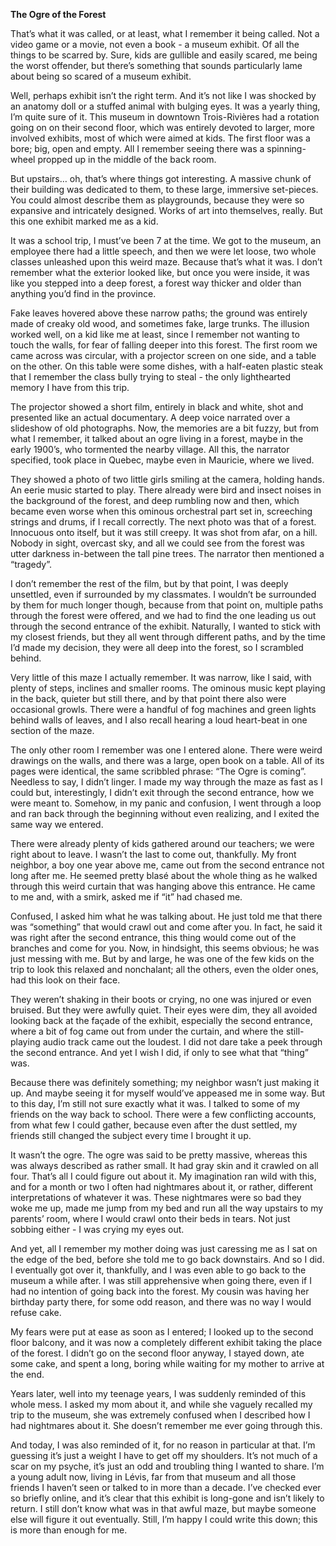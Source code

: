 **The Ogre of the Forest**

That’s what it was called, or at least, what I remember it being called. Not a video game or a movie, not even a book - a museum exhibit. Of all the things to be scarred by. Sure, kids are gullible and easily scared, me being the worst offender, but there’s something that sounds particularly lame about being so scared of a museum exhibit. 

Well, perhaps exhibit isn’t the right term. And it’s not like I was shocked by an anatomy doll or a stuffed animal with bulging eyes. It was a yearly thing, I’m quite sure of it. This museum in downtown Trois-Rivières had a rotation going on on their second floor, which was entirely devoted to larger, more involved exhibits, most of which were aimed at kids. The first floor was a bore; big, open and empty. All I remember seeing there was a spinning-wheel propped up in the middle of the back room. 

But upstairs… oh, that’s where things got interesting. A massive chunk of their building was dedicated to them, to these large, immersive set-pieces. You could almost describe them as playgrounds, because they were so expansive and intricately designed. Works of art into themselves, really. But this one exhibit marked me as a kid. 

It was a school trip, I must’ve been 7 at the time. We got to the museum, an employee there had a little speech, and then we were let loose, two whole classes unleashed upon this weird maze. Because that’s what it was. I don’t remember what the exterior looked like, but once you were inside, it was like you stepped into a deep forest, a forest way thicker and older than anything you’d find in the province.

Fake leaves hovered above these narrow paths; the ground was entirely made of creaky old wood, and sometimes fake, large trunks. The illusion worked well, on a kid like me at least, since I remember not wanting to touch the walls, for fear of falling deeper into this forest. The first room we came across was circular, with a projector screen on one side, and a table on the other. On this table were some dishes, with a half-eaten plastic steak that I remember the class bully trying to steal - the only lighthearted memory I have from this trip.

The projector showed a short film, entirely in black and white, shot and presented like an actual documentary. A deep voice narrated over a slideshow of old photographs. Now, the memories are a bit fuzzy, but from what I remember, it talked about an ogre living in a forest, maybe in the early 1900’s, who tormented the nearby village. All this, the narrator specified, took place in Quebec, maybe even in Mauricie, where we lived. 

They showed a photo of two little girls smiling at the camera, holding hands. An eerie music started to play. There already were bird and insect noises in the background of the forest, and deep rumbling now and then, which became even worse when this ominous orchestral part set in, screeching strings and drums, if I recall correctly. The next photo was that of a forest. Innocuous onto itself, but it was still creepy. It was shot from afar, on a hill. Nobody in sight, overcast sky, and all we could see from the forest was utter darkness in-between the tall pine trees. The narrator then mentioned a “tragedy”.

I don’t remember the rest of the film, but by that point, I was deeply unsettled, even if surrounded by my classmates. I wouldn’t be surrounded by them for much longer though, because from that point on, multiple paths through the forest were offered, and we had to find the one leading us out through the second entrance of the exhibit. Naturally, I wanted to stick with my closest friends, but they all went through different paths, and by the time I’d made my decision, they were all deep into the forest, so I scrambled behind.

Very little of this maze I actually remember. It was narrow, like I said, with plenty of steps, inclines and smaller rooms. The ominous music kept playing in the back, quieter but still there, and by that point there also were occasional growls. There were a handful of fog machines and green lights behind walls of leaves, and I also recall hearing a loud heart-beat in one section of the maze.

The only other room I remember was one I entered alone. There were weird drawings on the walls, and there was a large, open book on a table. All of its pages were identical, the same scribbled phrase: “The Ogre is coming”. Needless to say, I didn’t linger. I made my way through the maze as fast as I could but, interestingly, I didn’t exit through the second entrance, how we were meant to. Somehow, in my panic and confusion, I went through a loop and ran back through the beginning without even realizing, and I exited the same way we entered.

There were already plenty of kids gathered around our teachers; we were right about to leave. I wasn’t the last to come out, thankfully. My front neighbor, a boy one year above me, came out from the second entrance not long after me. He seemed pretty blasé about the whole thing as he walked through this weird curtain that was hanging above this entrance. He came to me and, with a smirk, asked me if “it” had chased me.

Confused, I asked him what he was talking about. He just told me that there was “something” that would crawl out and come after you. In fact, he said it was right after the second entrance, this thing would come out of the branches and come for you. Now, in hindsight, this seems obvious; he was just messing with me. But by and large, he was one of the few kids on the trip to look this relaxed and nonchalant; all the others, even the older ones, had this look on their face. 

They weren’t shaking in their boots or crying, no one was injured or even bruised. But they were awfully quiet. Their eyes were dim, they all avoided looking back at the façade of the exhibit, especially the second entrance, where a bit of fog came out from under the curtain, and where the still-playing audio track came out the loudest. I did not dare take a peek through the second entrance. And yet I wish I did, if only to see what that “thing” was.

Because there was definitely something; my neighbor wasn’t just making it up. And maybe seeing it for myself would’ve appeased me in some way. But to this day, I’m still not sure exactly what it was. I talked to some of my friends on the way back to school. There were a few conflicting accounts, from what few I could gather, because even after the dust settled, my friends still changed the subject every time I brought it up.

It wasn’t the ogre. The ogre was said to be pretty massive, whereas this was always described as rather small. It had gray skin and it crawled on all four. That’s all I could figure out about it. My imagination ran wild with this, and for a month or two I often had nightmares about it, or rather, different interpretations of whatever it was. These nightmares were so bad they woke me up, made me jump from my bed and run all the way upstairs to my parents’ room, where I would crawl onto their beds in tears. Not just sobbing either - I was crying my eyes out.

And yet, all I remember my mother doing was just caressing me as I sat on the edge of the bed, before she told me to go back downstairs. And so I did. I eventually got over it, thankfully, and I was even able to go back to the museum a while after. I was still apprehensive when going there, even if I had no intention of going back into the forest. My cousin was having her birthday party there, for some odd reason, and there was no way I would refuse cake.

My fears were put at ease as soon as I entered; I looked up to the second floor balcony, and it was now a completely different exhibit taking the place of the forest. I didn’t go on the second floor anyway, I stayed down, ate some cake, and spent a long, boring while waiting for my mother to arrive at the end.

Years later, well into my teenage years, I was suddenly reminded of this whole mess. I asked my mom about it, and while she vaguely recalled my trip to the museum, she was extremely confused when I described how I had nightmares about it. She doesn’t remember me ever going through this. 

And today, I was also reminded of it, for no reason in particular at that. I’m guessing it’s just a weight I have to get off my shoulders. It’s not much of a scar on my psyche, it’s just an odd and troubling thing I wanted to share. I’m a young adult now, living in Lévis, far from that museum and all those friends I haven’t seen or talked to in more than a decade. I’ve checked ever so briefly online, and it’s clear that this exhibit is long-gone and isn’t likely to return. I still don’t know what was in that awful maze, but maybe someone else will figure it out eventually. Still, I’m happy I could write this down; this is more than enough for me.